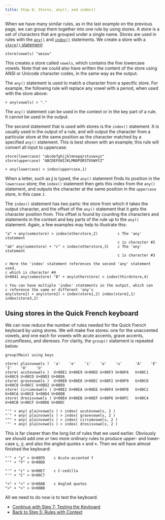 ```yaml
---
title: Step 6: Stores, any(), and index()
---
```


When we have many similar rules, as in the last example on the previous
page, we can group them together into one rule by using stores. A store
is a set of characters that are grouped under a single name. Stores are
used in rules with the [`any()`](/developer/language/reference/any) and
[`index()`](/developer/language/reference/index) statements. We create a
store with a [`store()` statement](/developer/language/reference/store):

```keyman
store(vowels) "aeiou"
```

This creates a store called `vowels`, which contains the five lowercase
vowels. Note that we could also have written the content of the store
using ANSI or Unicode character codes, in the same way as the output.

The `any()` statement is used to match a character from a specific
store. For example, the following rule will replace any vowel with a
period, when used with the store above:

```keyman
+ any(vowels) > "."
```

The `any()` statement can be used in the context or in the key part of a
rule. It cannot be used in the output.

The second statement that is used with stores is the `index()`
statement. It is usually used in the output of a rule, and will output
the character from a particular store at the same position as the
character matched by a specified `any()` statement. This is best shown
with an example; this rule will convert all input to uppercase:

```keyman
store(lowercase) "abcdefghijklmnopqrstuvwxyz"
store(uppercase) "ABCDEFGHIJKLMNOPQRSTUVWXYZ"

+ any(lowercase) > index(uppercase,1)
```

When a letter, such as **j** is typed, the `any()`
statement finds its position in the `lowercase` store; the `index()`
statement then gets this index from the `any()` statement, and outputs
the character at the same position in the `uppercase` store, in this
case `J`.

The `index()` statement has two parts: the store from which it takes the
output character, and the offset of the `any()` statement that it gets
the character position from. This offset is found by counting the
characters and statements in the context and key parts of the rule up to
the `any()` statement. Again, a few examples may help to illustrate
this:

```keyman
"a" + any(somestore) > index(otherstore,2)         c The 'any' statement
                                                   c is character #2
"ab" any(somestore) + "c" > index(otherstore,3)    c The 'any' statement
                                                   c is character #3

c Here the 'index' statement references the second 'any' statement used,
c which is character #4
U+0041 any(somestore) "B" + any(otherstore) > index(thirdstore,4)

c You can have multiple 'index' statements in the output, which can
c reference the same or different 'any's
any(store1) + any(store2) > index(store1,2) index(store2,1) index(store3,2)
```

## Using stores in the Quick French keyboard

We can now reduce the number of rules needed for the Quick French
keyboard by using stores. We will make five stores: one for the
unaccented vowels, and one each for vowels with acute accents, grave
accents, circumflexes, and diereses. For clarity, the `group()`
statement is repeated below:

```keyman
group(Main) using keys

store( plainvowels )  'a'    'e'    'i'    'o'    'u'      'A'    'E'    'I'    'O'    'U'
store( acutevowels )  U+00E1 U+00E9 U+00ED U+00F3 U+00FA   U+00C1 U+00C9 U+00CD U+00D3 U+00DA
store( gravevowels )  U+00E0 U+00E8 U+00EC U+00F2 U+00F9   U+00C0 U+00C8 U+00CC U+00D2 U+00D9
store( circumvowels ) U+00E2 U+00EA U+00EE U+00F4 U+00FB   U+00C2 U+00CA U+00CE U+00D4 U+00DB
store( dresisvowels ) U+00E4 U+00EB U+00EF U+00F6 U+00FC   U+00C4 U+00CB U+00CF U+00D6 U+00DC

"'" + any( plainvowels ) > index( acutevowels, 2 )
"`" + any( plainvowels ) > index( gravevowels, 2 )
"^" + any( plainvowels ) > index( circumvowels, 2 )
'"' + any( plainvowels ) > index( dresisvowels, 2 )
```

This is far clearer than the long list of rules that we used earlier.
Obviously we should add one or two more ordinary rules to produce upper-
and lower-case ç, ý, and also the angled quotes « and ». Then we
will have almost finished the keyboard:

```keyman
"'" + "y" > U+00FD    c Acute-accented Y
"'" + "Y" > U+00DD

"'" + "c" > U+00E7    c C-cedilla
"'" + "C" > U+00C7

"<" + "<" > U+00AB    c Angled quotes
">" + ">" > U+00BB
```

All we need to do now is to test the keyboard.

-   [Continue with Step 7: Testing the Keyboard](step-7)
-   [Back to Step 5: Rules with Context](step-5)
